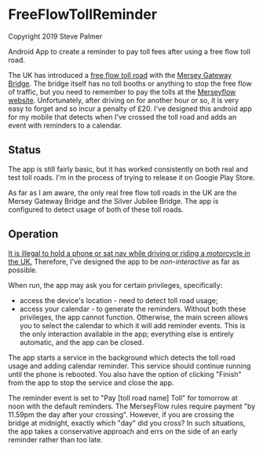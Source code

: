 # FreeFlowTollReminder

Copyright 2019 Steve Palmer

Android App to create a reminder to pay toll fees after using a free
flow toll road.

The UK has introduced a [free flow toll
road](https://en.wikipedia.org/wiki/Open_road_tolling) with the
[Mersey Gateway Bridge](http://www.merseygateway.co.uk/).  The bridge
itself has no toll booths or anything to stop the free flow of
traffic, but you need to remember to pay the tolls at the [Merseyflow
website](https://www.merseyflow.co.uk/).  Unfortunately, after driving
on for another hour or so, it is very easy to forget and so incur a
penalty of £20.  I've designed this android app for my mobile that
detects when I've crossed the toll road and adds an event with
reminders to a calendar.

## Status

The app is still fairly basic, but it has worked consistently on both
real and test toll roads.  I'm in the process of trying to release it
on Google Play Store.

As far as I am aware, the only real free flow toll roads in the UK are
the Mersey Gateway Bridge and the Silver Jubilee Bridge.  The app is
configured to detect usage of both of these toll roads.

## Operation

[It is illegal to hold a phone or sat nav while driving or riding a
motorcycle in the
UK.](https://www.gov.uk/using-mobile-phones-when-driving-the-law)
Therefore, I've designed the app to be *non-interactive* as far as
possible.

When run, the app may ask you for certain privileges, specifically:
 * access the device's location - need to detect toll road usage;
 * access your calendar - to generate the reminders.
Without both these privileges, the app cannot function.  Otherwise,
the main screen allows you to select the calendar to which it will add
reminder events.  This is the only interaction available in the app;
everything else is entirely automatic, and the app can be closed.

The app starts a service in the background which detects the toll road
usage and adding calendar reminder.  This service should continue
running until the phone is rebooted.  You also have the option of
clicking "Finish" from the app to stop the service and close the app.

The reminder event is set to "Pay [toll road name] Toll" for tomorrow
at noon with the default reminders.  The MerseyFlow rules require
payment "by 11.59pm the day after your crossing".  However, if you are
crossing the bridge at midnight, exactly which "day" did you cross?
In such situations, the app takes a conservative approach and errs on
the side of an early reminder rather than too late.

